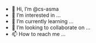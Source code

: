 - 👋 Hi, I’m @cs-asma
- 👀 I’m interested in ...
- 🌱 I’m currently learning ...
- 💞️ I’m looking to collaborate on ...
- 📫 How to reach me ...

<!---
cs-asma/cs-asma is a ✨ special ✨ repository because its `README.md` (this file) appears on your GitHub profile.
You can click the Preview link to take a look at your changes.
--->
